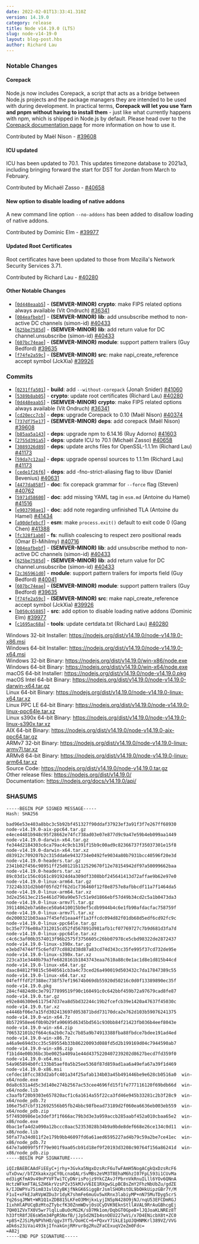 ```yaml
---
date: 2022-02-01T13:33:41.310Z
version: 14.19.0
category: release
title: Node v14.19.0 (LTS)
slug: node-v14-19-0
layout: blog-post.hbs
author: Richard Lau
---
```


### Notable Changes

#### Corepack

Node.js now includes Corepack, a script that acts as a bridge between Node.js projects and the package managers they are intended to be used with during development.
In practical terms, **Corepack will let you use Yarn and pnpm without having to install them** - just like what currently happens with npm, which is shipped in Node.js by default.
Please head over to the [Corepack documentation page](https://nodejs.org/dist/latest-v14.x/docs/api/corepack.html) for more information on how to use it.

Contributed by Maël Nison - [#39608](https://github.com/nodejs/node/pull/39608)

#### ICU updated

ICU has been updated to 70.1. This updates timezone database to 2021a3, including bringing forward the start for DST for Jordan from March to February.

Contributed by Michaël Zasso - [#40658](https://github.com/nodejs/node/pull/40658)

#### New option to disable loading of native addons

A new command line option `--no-addons` has been added to disallow loading of native addons.

Contributed by Dominic Elm - [#39977](https://github.com/nodejs/node/pull/39977)

#### Updated Root Certificates

Root certificates have been updated to those from Mozilla's Network Security Services 3.71.

Contributed by Richard Lau - [#40280](https://github.com/nodejs/node/pull/40280)

#### Other Notable Changes

* \[[`0d448eaab5`](https://github.com/nodejs/node/commit/0d448eaab5)] - **(SEMVER-MINOR)** **crypto**: make FIPS related options always available (Vít Ondruch) [#36341](https://github.com/nodejs/node/pull/36341)
* \[[`004eafbebf`](https://github.com/nodejs/node/commit/004eafbebf)] - **(SEMVER-MINOR)** **lib**: add unsubscribe method to non-active DC channels (simon-id) [#40433](https://github.com/nodejs/node/pull/40433)
* \[[`625be7585d`](https://github.com/nodejs/node/commit/625be7585d)] - **(SEMVER-MINOR)** **lib**: add return value for DC channel.unsubscribe (simon-id) [#40433](https://github.com/nodejs/node/pull/40433)
* \[[`607bc74eae`](https://github.com/nodejs/node/commit/607bc74eae)] - **(SEMVER-MINOR)** **module**: support pattern trailers (Guy Bedford) [#39635](https://github.com/nodejs/node/pull/39635)
* \[[`f74fe2a59c`](https://github.com/nodejs/node/commit/f74fe2a59c)] - **(SEMVER-MINOR)** **src**: make napi\_create\_reference accept symbol (JckXia) [#39926](https://github.com/nodejs/node/pull/39926)

### Commits

* \[[`0231ffa501`](https://github.com/nodejs/node/commit/0231ffa501)] - **build**: add `--without-corepack` (Jonah Snider) [#41060](https://github.com/nodejs/node/pull/41060)
* \[[`5389b8ab05`](https://github.com/nodejs/node/commit/5389b8ab05)] - **crypto**: update root certificates (Richard Lau) [#40280](https://github.com/nodejs/node/pull/40280)
* \[[`0d448eaab5`](https://github.com/nodejs/node/commit/0d448eaab5)] - **(SEMVER-MINOR)** **crypto**: make FIPS related options always available (Vít Ondruch) [#36341](https://github.com/nodejs/node/pull/36341)
* \[[`cd20ecc7cb`](https://github.com/nodejs/node/commit/cd20ecc7cb)] - **deps**: upgrade Corepack to 0.10 (Maël Nison) [#40374](https://github.com/nodejs/node/pull/40374)
* \[[`737df75e17`](https://github.com/nodejs/node/commit/737df75e17)] - **(SEMVER-MINOR)** **deps**: add corepack (Maël Nison) [#39608](https://github.com/nodejs/node/pull/39608)
* \[[`b85aa5a143`](https://github.com/nodejs/node/commit/b85aa5a143)] - **deps**: upgrade npm to 6.14.16 (Ruy Adorno) [#41603](https://github.com/nodejs/node/pull/41603)
* \[[`2755d391a5`](https://github.com/nodejs/node/commit/2755d391a5)] - **deps**: update ICU to 70.1 (Michaël Zasso) [#40658](https://github.com/nodejs/node/pull/40658)
* \[[`3089326d89`](https://github.com/nodejs/node/commit/3089326d89)] - **deps**: update archs files for OpenSSL-1.1.1m (Richard Lau) [#41173](https://github.com/nodejs/node/pull/41173)
* \[[`59da7c12aa`](https://github.com/nodejs/node/commit/59da7c12aa)] - **deps**: upgrade openssl sources to 1.1.1m (Richard Lau) [#41173](https://github.com/nodejs/node/pull/41173)
* \[[`cede1f26f6`](https://github.com/nodejs/node/commit/cede1f26f6)] - **deps**: add -fno-strict-aliasing flag to libuv (Daniel Bevenius) [#40631](https://github.com/nodejs/node/pull/40631)
* \[[`4477da858f`](https://github.com/nodejs/node/commit/4477da858f)] - **doc**: fix corepack grammar for `--force` flag (Steven) [#40762](https://github.com/nodejs/node/pull/40762)
* \[[`5971d58600`](https://github.com/nodejs/node/commit/5971d58600)] - **doc**: add missing YAML tag in `esm.md` (Antoine du Hamel) [#41516](https://github.com/nodejs/node/pull/41516)
* \[[`e903798ae1`](https://github.com/nodejs/node/commit/e903798ae1)] - **doc**: add note regarding unfinished TLA (Antoine du Hamel) [#41434](https://github.com/nodejs/node/pull/41434)
* \[[`a90defebcf`](https://github.com/nodejs/node/commit/a90defebcf)] - **esm**: make `process.exit()` default to exit code 0 (Gang Chen) [#41388](https://github.com/nodejs/node/pull/41388)
* \[[`fc328f1ab0`](https://github.com/nodejs/node/commit/fc328f1ab0)] - **fs**: nullish coalescing to respect zero positional reads (Omar El-Mihilmy) [#40716](https://github.com/nodejs/node/pull/40716)
* \[[`004eafbebf`](https://github.com/nodejs/node/commit/004eafbebf)] - **(SEMVER-MINOR)** **lib**: add unsubscribe method to non-active DC channels (simon-id) [#40433](https://github.com/nodejs/node/pull/40433)
* \[[`625be7585d`](https://github.com/nodejs/node/commit/625be7585d)] - **(SEMVER-MINOR)** **lib**: add return value for DC channel.unsubscribe (simon-id) [#40433](https://github.com/nodejs/node/pull/40433)
* \[[`2c365961d0`](https://github.com/nodejs/node/commit/2c365961d0)] - **module**: support pattern trailers for imports field (Guy Bedford) [#40041](https://github.com/nodejs/node/pull/40041)
* \[[`607bc74eae`](https://github.com/nodejs/node/commit/607bc74eae)] - **(SEMVER-MINOR)** **module**: support pattern trailers (Guy Bedford) [#39635](https://github.com/nodejs/node/pull/39635)
* \[[`f74fe2a59c`](https://github.com/nodejs/node/commit/f74fe2a59c)] - **(SEMVER-MINOR)** **src**: make napi\_create\_reference accept symbol (JckXia) [#39926](https://github.com/nodejs/node/pull/39926)
* \[[`b050c65885`](https://github.com/nodejs/node/commit/b050c65885)] - **src**: add option to disable loading native addons (Dominic Elm) [#39977](https://github.com/nodejs/node/pull/39977)
* \[[`c1695ac68a`](https://github.com/nodejs/node/commit/c1695ac68a)] - **tools**: update certdata.txt (Richard Lau) [#40280](https://github.com/nodejs/node/pull/40280)

Windows 32-bit Installer: https://nodejs.org/dist/v14.19.0/node-v14.19.0-x86.msi \
Windows 64-bit Installer: https://nodejs.org/dist/v14.19.0/node-v14.19.0-x64.msi \
Windows 32-bit Binary: https://nodejs.org/dist/v14.19.0/win-x86/node.exe \
Windows 64-bit Binary: https://nodejs.org/dist/v14.19.0/win-x64/node.exe \
macOS 64-bit Installer: https://nodejs.org/dist/v14.19.0/node-v14.19.0.pkg \
macOS Intel 64-bit Binary: https://nodejs.org/dist/v14.19.0/node-v14.19.0-darwin-x64.tar.gz \
Linux 64-bit Binary: https://nodejs.org/dist/v14.19.0/node-v14.19.0-linux-x64.tar.xz \
Linux PPC LE 64-bit Binary: https://nodejs.org/dist/v14.19.0/node-v14.19.0-linux-ppc64le.tar.xz \
Linux s390x 64-bit Binary: https://nodejs.org/dist/v14.19.0/node-v14.19.0-linux-s390x.tar.xz \
AIX 64-bit Binary: https://nodejs.org/dist/v14.19.0/node-v14.19.0-aix-ppc64.tar.gz \
ARMv7 32-bit Binary: https://nodejs.org/dist/v14.19.0/node-v14.19.0-linux-armv7l.tar.xz \
ARMv8 64-bit Binary: https://nodejs.org/dist/v14.19.0/node-v14.19.0-linux-arm64.tar.xz \
Source Code: https://nodejs.org/dist/v14.19.0/node-v14.19.0.tar.gz \
Other release files: https://nodejs.org/dist/v14.19.0/ \
Documentation: https://nodejs.org/docs/v14.19.0/api/

### SHASUMS

```
-----BEGIN PGP SIGNED MESSAGE-----
Hash: SHA256

bad96e53e403a8bbc3c5b92bf451327f90ddaf37923ef3a91f3f7e267ff68930  node-v14.19.0-aix-ppc64.tar.gz
e4ece4481b948c95f28662e74fc738ad03e07e877d9c9a47e59b4eb099aa1449  node-v14.19.0-darwin-x64.tar.gz
fe344d2184303c6ca79ac4c9cb1391f15b9c00ad9c82366737f35037301e15f8  node-v14.19.0-darwin-x64.tar.xz
d83912c709207b2c315dda6e9432734e0492fe9034a80b7931bcc40596f20e3d  node-v14.19.0-headers.tar.gz
2341b02f456c98951ff25d0121b112529670f12e78154942df97a50099662baa  node-v14.19.0-headers.tar.xz
89c03d1c156c0161c891924d4a309df3308bbf245641413d72affae9b62e97e0  node-v14.19.0-linux-arm64.tar.gz
73224b331d2bb0f05fd2ff62d1c736460f12f8e8757e8afbbcdf11a7f1464da5  node-v14.19.0-linux-arm64.tar.xz
3d2e25613ec215e461d790a90e57c51e9d1866ebf57d49b34cd2c5a1b0473da3  node-v14.19.0-linux-armv7l.tar.gz
39114862eb7a68ece50a6410015b9ef5cdb9944b4c6e1fb90afdacfac758759f  node-v14.19.0-linux-armv7l.tar.xz
de2000321b03aaa7f45efd1eaa4ff1a3ffcdc094d82f01db68d5edf6cd92fc9c  node-v14.19.0-linux-ppc64le.tar.gz
bc35e7776e08a7312015cd52fd567891d981afb1cf07769727c7b9d681d3fa7d  node-v14.19.0-linux-ppc64le.tar.xz
c4c6c3af00b3574013f96b2575f3756605c26bb07978ce5cbd98322de2872437  node-v14.19.0-linux-s390x.tar.gz
e3ebd74744ff5c6efd77cd882d38d87a83cd74d343cc35fe995f37cd732de95e  node-v14.19.0-linux-s390x.tar.xz
223ca31e3440b79a3fe6828161b1843743eaa7610a88c0e1ac1d8e1d815b44cd  node-v14.19.0-linux-x64.tar.gz
daac84812f9815c5040561cb3a4c73ced26a490019d503432c7da17847389c55  node-v14.19.0-linux-x64.tar.xz
04fefffdf2f388ec738f57ef19674b069db55920d50216c0d0f13389890ec35f  node-v14.19.0.pkg
284cf4824d0c3e79177899519f90c160491c0c642bbf459b72a97679cad8fe87  node-v14.19.0.tar.gz
e92e846300e6117547d37ea8d5bd32244c19b2fcefcb39e1420a47637f45030c  node-v14.19.0.tar.xz
e4446bf06e7a15fd302413697d053871bdd73170dca2e762d103b59076241375  node-v14.19.0-win-x64.7z
8b572958ee6f0b9b29fa90695d6345bd561c930bb84f21423fb036b4eef8043e  node-v14.19.0-win-x64.zip
706532101b2f664c6a2b0c7a2c7b85a9b74913388fba88fbdce7bdee191ad4ed  node-v14.19.0-win-x86.7z
a46a9e694d3cc35c589554b33b86220093d088fd5d2b199169d04c7944590ab7  node-v14.19.0-win-x86.zip
f1b1d4e00b36bc3be0025a409a1e44d4375220407239202d8627becd7fd359f0  node-v14.19.0-x64.msi
54a965894b0fc133b85aef0a5b25ee5368f87d859ad1aa6a49efa67a39f1d469  node-v14.19.0-x86.msi
cefdec18fcc383d2abfc401a34f25afab134b03a45b491446be9e628cb0516a0  win-x64/node.exe
0da8c631a4d5c3d140e274b2567ac53cee4696fd15f1fe777116120f69bdb66d  win-x64/node.lib
c3aafbf20b9303e657820acf1c6a1614a55f22ca3fd46e945b33281c2b3f28c9  win-x64/node_pdb.7z
106e75d7cbf312692556b05fb24bbc98fbead73189d2f060ea6636eb003eb559  win-x64/node_pdb.zip
5f74930986e1e3def3f1f666ac79b3d3e3a959accb285aabf452a010cbaa65e2  win-x86/node.exe
0bac1efa4d2a090a12bccc0aac52353028b34b9a9bde8def668e26ce134c0d11  win-x86/node.lib
50fa77a34d011f2e179b9bb46097fd6a61aed6595227ad4b79c59a2be7ce41ec  win-x86/node_pdb.7z
647e7a0099f5ff79e901f9aa05cb91d18ef9f20193d3208c90764f156a86241d  win-x86/node_pdb.zip
-----BEGIN PGP SIGNATURE-----

iQIzBAEBCAAdFiEEyC+jrhy+3Gvka5NgxDzsRcF6uTwFAmH5NogACgkQxDzsRcF6
uTxDvw//bTZXkakxzpCY0LcnaQALrSvMBs2eVM3T8EhaM6hzI07FpL593i1CUvMa
ed3igKfmA9v49nPYVFTwiTCyDNrisPojz9YkCZAvJfPbrnVkRnuILll6YOv6QNnA
HctzWFkmFTALSZH6krVzsPZv35kMJvV6IE1RXgwSLpBCBsZmY2FhzNbUbZu/gdZE
k/IJDWPYu75im831vlO2yBKjfNkGK6SiggBrJsmlSHORstOL9bOHkUipzGBr7Y/M
F1uI+xFkEJaRVpWZDu3r1dyK7shmFe6muGv5wXRnx3labiyMP+nN75MuTDyg5crS
Yq26sqJMWt+WR1Q1xZDB815LKFeO3MHjkxLyjIN5pN428O9jNJ/nqU53EFCDmRGJ
IixhHlAPUCqBzMtoZTybcfK30ZnmWDvj0sUCyDVK9EknStllAVAL9RrAuGBhcgEj
7QH01ZVxTX0V5wr7lqlLuBuOcMG2K/sD7Mk1om/DqbGT0GpeB+lJQJoaKLNREz8T
h33ftR8fJE6sW5m34PgRSNxfB/jJp5d2NIb4snOEU227wVi/x7D4ENicbX8t+ZC0
+p8S+ZJSiMyNPVhHO/qgv3Yf5/OoHCC+6+PQxvY71kLE1pUJQHNMKrl389VZ/VVG
aDk6s23iVai493kjIfnakGnjRMrur8g2RuZFaCExuqV2eZm0Fdc=
=A82j
-----END PGP SIGNATURE-----

```
